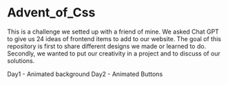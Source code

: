 # Advent_of_Css

This is a challenge we setted up with a friend of mine. We asked Chat GPT to give us 24 ideas of frontend items to add to our website.
The goal of this repository is first to share different designs we made or learned to do. Secondly, we wanted to put our creativity in a project
and to discuss of our solutions.

Day1 - Animated background
Day2 - Animated Buttons